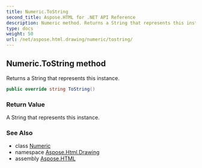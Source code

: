 ```yaml
---
title: Numeric.ToString
second_title: Aspose.HTML for .NET API Reference
description: Numeric method. Returns a String that represents this instance
type: docs
weight: 50
url: /net/aspose.html.drawing/numeric/tostring/
---
```

## Numeric.ToString method

Returns a String that represents this instance.

```csharp
public override string ToString()
```

### Return Value

A String that represents this instance.

### See Also

* class [Numeric](../)
* namespace [Aspose.Html.Drawing](../../../aspose.html.drawing/)
* assembly [Aspose.HTML](../../../)
